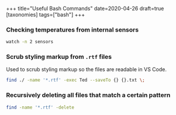 +++
title="Useful Bash Commands"
date=2020-04-26
draft=true
[taxonomies]
tags=["bash"]
+++

### Checking temperatures from internal sensors

```bash
watch -n 2 sensors
```

### Scrub styling markup from `.rtf` files

Used to scrub styling markup so the files are readable in VS Code.

```bash
find ./ -name '*.rtf' -exec Ted --saveTo {} {}.txt \;
```

### Recursively deleting all files that match a certain pattern

```bash
find -name '*.rtf' -delete
```
